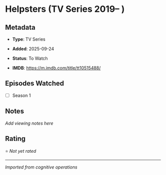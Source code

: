 # Helpsters (TV Series 2019– )

## Metadata
- **Type**: TV Series
- **Added**: 2025-09-24

- **Status**: To Watch
- **IMDB**: https://m.imdb.com/title/tt10515488/

## Episodes Watched
- [ ] Season 1

## Notes
*Add viewing notes here*

## Rating
⭐ *Not yet rated*

---
*Imported from cognitive operations*